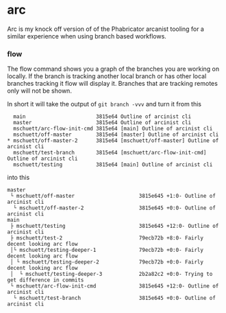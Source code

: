 # arc

Arc is my knock off version of of the Phabricator arcanist tooling for a similar experience when using  branch based workflows.

### flow

The flow command shows you a graph of the branches you are working on locally. If
the branch is tracking another local branch or has other local branches tracking it
flow will display it. Branches that are tracking remotes only will not be shown.

In short it will take the output of `git branch -vvv` and turn it from this

```
  main                       3815e64 Outline of arcinist cli
  master                     3815e64 Outline of arcinist cli
  mschuett/arc-flow-init-cmd 3815e64 [main] Outline of arcinist cli
  mschuett/off-master        3815e64 [master] Outline of arcinist cli
* mschuett/off-master-2      3815e64 [mschuett/off-master] Outline of arcinist cli
  mschuett/test-branch       3815e64 [mschuett/arc-flow-init-cmd] Outline of arcinist cli
  mschuett/testing           3815e64 [main] Outline of arcinist cli
```

into this

```
master
 └ mschuett/off-master                     3815e645 +1:0- Outline of arcinist cli
  └ mschuett/off-master-2                  3815e645 +0:0- Outline of arcinist cli
main
 ├ mschuett/testing                        3815e645 +12:0- Outline of arcinist cli
 ├ mschuett/test-2                         79ecb72b +8:0- Fairly decent looking arc flow
 │└ mschuett/testing-deeper-1              79ecb72b +0:0- Fairly decent looking arc flow
 │ └ mschuett/testing-deeper-2             79ecb72b +0:0- Fairly decent looking arc flow
 │  └ mschuett/testing-deeper-3            2b2a82c2 +0:0- Trying to get difference in commits
 └ mschuett/arc-flow-init-cmd              3815e645 +12:0- Outline of arcinist cli
  └ mschuett/test-branch                   3815e645 +0:0- Outline of arcinist cli
```

